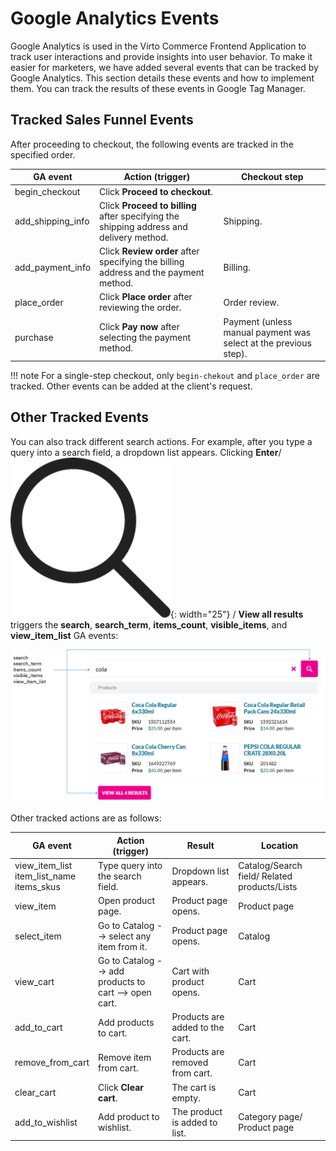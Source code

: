 # Google Analytics Events

Google Analytics is used in the Virto Commerce Frontend Application to track user interactions and provide insights into user behavior. To make it easier for marketers, we have added several events that can be tracked by Google Analytics. This section details these events and how to implement them. You can track the results of these events in Google Tag Manager.

## Tracked Sales Funnel Events

After proceeding to checkout, the following events are tracked in the specified order.

| GA event         	    | Action (trigger)                                                                          | Checkout step                                                          	|
|-------------------	|-------------------------------------------------------------------------------------------|-----------------------------------------------------------------------	|
| begin_checkout    	| Сlick **Proceed to checkout**.                                                           	|                                                                         	|
| add_shipping_info 	| Сlick **Proceed to billing** after specifying the shipping address and delivery method. 	| Shipping.                                                             	|
| add_payment_info  	| Сlick **Review order** after specifying the billing address and the payment method.       | Billing.                                                              	|
| place_order       	| Сlick **Place order** after reviewing the order.                                       	| Order review.                                                         	|
| purchase          	| Сlick **Pay now** after selecting the payment method.                                 	| Payment (unless manual payment was select at the previous step). 	        |

!!! note
    For a single-step checkout, only `begin-chekout` and `place_order` are tracked. Other events can be added at the client's request.

## Other Tracked Events

You can also track different search actions. For example, after you type a query into a search field, a dropdown list appears. Clicking **Enter**/ ![Magnifying glass](../media/magnifying-glass.png){: width="25"} / **View all results** triggers the **search**, **search_term**, **items_count**, **visible_items**, and **view_item_list** GA events:

![GA events](../media/google-analytics-events.png)


Other tracked actions are as follows:

| GA event                                              |Action (trigger)                                   | Result                                                | Location                                      |  
| ------------------------------------------------------|---------------------------------------------------|-------------------------------------------------------|-----------------------------------------------|
| view_item_list <br> item_list_name <br> items_skus	|Type query into the search field.                  | Dropdown list appears.                                | Catalog/Search field/ Related products/Lists  | 
| view_item                                             | Open product page.                                | Product page opens.                                   | Product page                                  | 
| select_item                                           |Go to Catalog --> select any item from it.         | Product page opens.                                   | Catalog                                       |
| view_cart                                             |Go to Catalog --> add products to cart --> open cart. | Cart with product opens.                           | Cart                                          | 
| add_to_cart                                           |Add products to cart.                              | Products are added to the cart.                       | Cart                                          | 
| remove_from_cart                                      |Remove item from cart.                             | Products are removed from cart.                       | Cart                                          | 
| clear_cart                                            |Click **Clear cart**.                              | The cart is empty.                                    | Cart                                          |
| add_to_wishlist                                       |Add product to wishlist.                           | The product is added to list.                         | Category page/ Product page                   |



